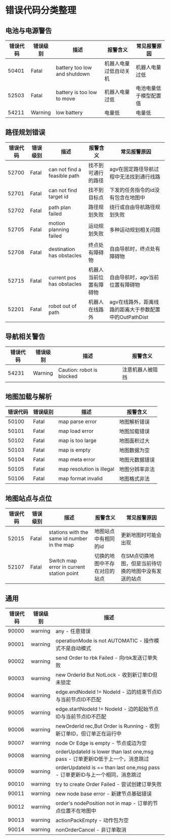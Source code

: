 # 错误代码分类整理

## 电池与电源警告

| 错误代码 | 错误级别 | 描述                         | 报警含义               | 常见报警原因           |
| -------- | -------- | ---------------------------- | ---------------------- | ---------------------- |
| 50401    | Fatal    | battery too low and shutdown | 机器人电量过低自动关机 | 机器人电量过低         |
| 52503    | Fatal    | battery is too low to move   | 机器人电量过低         | 电池电量低于模型配置值 |
| 54211    | Warning  | low battery                  | 电量低                 | 电量低                 |

## 路径规划错误

| 错误代码 | 错误级别 | 描述                         | 报警含义               | 常见报警原因                                           |
| -------- | -------- | ---------------------------- | ---------------------- | ------------------------------------------------------ |
| 52700    | Fatal    | can not find a feasible path | 找不到可通行的路径     | agv在固定路径导航过程中无法找到通行线路                |
| 52701    | Fatal    | can not find target id       | 找不到目标点           | 下发的任务指令的id没有包含在地图中                     |
| 52702    | Fatal    | path plan failed             | 路径规划失败           | 绕行或自由导航路径规划失败                             |
| 52705    | Fatal    | motion planning failed       | 运动规划失败           | 多种运动规划相关问题                                   |
| 52708    | Fatal    | destination has obstacles    | 终点处有障碍物         | 自由导航时，终点处有障碍物                             |
| 52715    | Fatal    | current pos has obstacles    | 机器人当前位置有障碍物 | 自由导航时，agv当前位置有障碍物                        |
| 52201    | Fatal    | robot out of path            | 机器人在线路外         | agv在线路外，距离线路的距离大于参数配置中的OutPathDist |

## 导航相关警告

| 错误代码 | 错误级别 | 描述                      | 报警含义         |
| -------- | -------- | ------------------------- | ---------------- |
| 54231    | Warning  | Caution: robot is blocked | 注意机器人被阻挡 |

## 地图加载与解析
| 错误代码 | 错误级别 | 描述                      | 报警含义       |
| -------- | -------- | ------------------------- | -------------- |
| 50100    | Fatal    | map parse error           | 地图解析错误   |
| 50101    | Fatal    | map load error            | 地图加载错误   |
| 50102    | Fatal    | map is too large          | 地图面积过大   |
| 50103    | Fatal    | map is empty              | 地图数据为空   |
| 50104    | Fatal    | map meta error            | 地图元数据错误 |
| 50105    | Fatal    | map resolution is illegal | 地图分辨率非法 |
| 50106    | Fatal    | map format invalid        | 地图格式非法   |

## 地图站点与点位
| 错误代码 | 错误级别 | 描述                                        | 报警含义                     | 常见报警原因                                         |
| -------- | -------- | ------------------------------------------- | ---------------------------- | ---------------------------------------------------- |
| 52015    | Fatal    | stations with the same id number in the map | 地图站点中有相同的id         | 更新地图时可能会出现                                 |
| 52107    | Fatal    | Switch map error in current station point   | 切换的地图中不存在对应的站点 | 在SM点切换地图，但是当前待切换的地图中没有发送的站点 |

## 通用

| 错误代码 | 错误级别 | 描述                                                         |
| -------- | -------- | ------------------------------------------------------------ |
| 90000    | warning  | any - 任意错误                                               |
| 90001    | warning  | operationMode is not AUTOMATIC - 操作模式不是自动模式        |
| 90002    | warning  | send Order to rbk Failed - 向rbk发送订单失败                 |
| 90003    | warning  | new OrderId But NotLock - 收到新订单ID但未锁定               |
| 90004    | warning  | edge.endNodeId != NodeId - 边的结束节点ID与当前节点ID不匹配  |
| 90005    | warning  | edge.startNodeId != NodeId - 边的起始节点ID与当前节点ID不匹配 |
| 90006    | warning  | newOrderId rec,But Order is Running - 收到新订单ID，但订单正在运行中 |
| 90007    | warning  | node Or Edge is empty - 节点或边为空                         |
| 90008    | warning  | orderUpdateId is lower than last one,msg pass - 订单更新ID低于上一个，消息跳过 |
| 90009    | warning  | orderUpdateId is == than last one,msg pass - 订单更新ID与上一个相同，消息跳过 |
| 90010    | warning  | try to create Order Failed - 尝试创建订单失败                |
| 90011    | warning  | new node base error - 新建节点基础错误                       |
| 90012    | warning  | order's nodePosition not in map - 订单的节点位置不在地图中   |
| 90013    | warning  | actionPackEmpty - 动作包为空                                 |
| 90014    | warning  | nonOrderCancel - 非订单取消                                  |